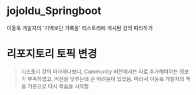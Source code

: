 # jojoldu_Springboot
이동욱 개발자의 '기억보단 기록을' 티스토리에 게시된 강의 따라하기

# 리포지토리 토픽 변경

> 티스토리 강의 따라하다보니, Community 버전에서는 따로 추가해야하는 정보가 부족하였고, 버전을 맞추는데 큰 어려움이 있었음.
> 따라서 이동욱 개발자의 책을 기준으로 다시 학습을 시작함.
